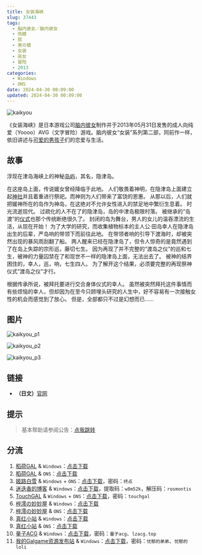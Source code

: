 ```yaml
---
title: 女装海峡
slug: 37443
tags:
  - 脳内彼女／脑内彼女
  - 伪娘
  - 拔
  - 男の娘
  - 女装
  - 巫女
  - 冒险
  - 2013
categories:
  - Windows
  - ONS
date: 2024-04-30 00:09:00
updated: 2024-04-30 00:09:00
---
```


![kaikyou](https://static.30hb.cn/vndb/img/kaikyou.webp)

《女装海峡》是日本游戏公司[脑内彼女](https://zh.moegirl.org.cn/脑内彼女)制作并于2013年05月31日发售的成人向纯爱（Yoooo）AVG（文字冒险）游戏。脑内彼女“女装”系列第二部，同前作一样，依旧讲述与[可爱的男孩子](https://zh.moegirl.org.cn/伪娘)们的恋爱与生活。

<!--more-->

## 故事

浮现在津岛海峡上的神秘[岛屿](https://zh.moegirl.org.cn/岛屿)，其名，隐津岛。

在这座岛上面，传说媛女曾经降临于此地。
人们敬畏着神明，在隐津岛上面建立起[神社](https://zh.moegirl.org.cn/神社)并且着重进行祭祀。而神则为人们带来了富饶的恩惠。
从那以后，人们就把媛神所在的岛作为神岛，在这绝对不允许女性进入的禁足地中繁衍生息着。
时光流逝现代。
过疏化的人不在了的隐津岛，岛的中津岛极限村落。
被继承的“岛渡”的[仪式](https://zh.moegirl.org.cn/仪式)也那个传统断绝很久了。
封闭的岛为舞台，男人的女儿的温吞漂流的生活，从现在开始！
为了大学的研究，而收集植物标本的主人公·田岛幸人在隐津岛出生的后辈，严岛响的带领下而前往此地。
在带领者响的引导下渡海时，却被突然出现的暴风雨刮翻了船。
两人醒来已经在隐津岛了，但令人惊奇的是竟然遇到了在岛上失踪的宗形巡，藤切七生。
因为再现了并不完整的“渡岛之仪”的巡和七生，被神的力量囚禁在了和现世不一样的隐津岛上面，无法出去了。
被神的结界困住的，幸人，巡，响，七生四人。
为了解开这个结果，必须要完整的再现祭神仪式“渡岛之仪”才行。

根据传承所说，被拜托要进行交合身体仪式的幸人。
虽然被突然拜托这件事情而有些烦恼的幸人，但却因为在至今只顾埋头研究的人生中，好不容易有一次接触女性的机会而感觉到了放心。
但是，全部都只不过是幻想而已……

## 图片

![kaikyou_p1](https://static.30hb.cn/vndb/img/kaikyou_p1.webp)

![kaikyou_p2](https://static.30hb.cn/vndb/img/kaikyou_p2.webp)

![kaikyou_p3](https://static.30hb.cn/vndb/img/kaikyou_p3.webp)

## 链接

- **（日文）**[官网](https://www.noukano.com/kaikyou/)

## 提示

> 基本帮助请参阅公告：[点我跳转](/)

## 分流

1. [稻荷GAL](https://inarigal.com/) & `Windows`：[点击下载](https://inarigal.com/detail/2581)
2. [稻荷GAL](https://inarigal.com/) & `ONS`：[点击下载](https://inarigal.com/detail/2804)
3. [姬路白雪](https://pan.jlbx.xyz/) & `Windows` + `ONS`：[点击下载](https://pan.jlbx.xyz/?s=%E5%A5%B3%E8%A3%85%E6%B5%B7%E5%B3%A1)，密码：`终点`
4. [迷迭香的博客](https://rosmontis.com/) & `Windows`：[点击下载](https://azure-drive.rosmontis.com/s/Bn0Cq)，提取码：`w8m52k`，解压码：`rosmontis`
5. [TouchGAL](https://www.touchgal.us/) & `Windows` + `ONS`：[点击下载](https://pan.touchgal.net/s/v39uW)，密码：`touchgal`
6. [梓澪の妙妙屋](https://zi0.cc/) & `Windows`：[点击下载](https://zi0.cc/d/%60%E3%80%90%E5%90%88%E9%9B%86%E7%B3%BB%E5%88%97%E3%80%91/%E6%B1%89%E5%8C%96galgame%E4%BC%9A%E7%A4%BE%E5%90%88%E9%9B%86/%E6%B1%89%E5%8C%96%E4%BC%9A%E7%A4%BE%E5%90%88%E9%9B%86%E9%83%A8%E5%88%86%20part5/Base%20Unit/%5B130531%5D%5B%E8%84%B3%E5%86%85%E5%BD%BC%E5%A5%B3%5D%20%E5%A5%B3%E8%A3%85%E6%B5%B7%E5%B3%A1.rar?sign=C8R8J3qy-x58-AMy8LSxIAsDy4grxHJkBvp0B6xg8oY=:0)
7. [梓澪の妙妙屋](https://zi0.cc/) & `ONS`：[点击下载](https://zi0.cc/d/%60%E3%80%90%E5%BD%92%20%E6%A1%A3%E3%80%91/%E3%80%90ONS%E5%90%88%E9%9B%86%E3%80%91/%5B%E8%84%B3%E5%86%85%E5%BD%BC%E5%A5%B3%5D%E5%A5%B3%E8%A3%85%E6%B5%B7%E5%B3%A1.7z?sign=hz6auvGZ8mcHsqDwa5uuzgN0cLX4lBOJ_wxXDUOkcN8=:0)
8. [真红小站](https://www.shinnku.com/) & `Windows`：[点击下载](https://www.shinnku.com/api/download/0/win/%E5%A5%B3%E8%A3%85%E6%B5%B7%E5%B3%A1.7z)
9. [真红小站](https://www.shinnku.com/) & `ONS`：[点击下载](https://www.shinnku.com/api/download/0/ons/%E5%A5%B3%E8%A3%85%E6%B5%B7%E5%B3%A1.zip)
10. [量子ACG](https://lzacg.org/) & `Windows`：[点击下载](https://lzacg.org/3535)，密码：`量子acg`、`lzacg.top`
11. [我的Galgame资源发布站](https://www.ttloli.com/) & `Windows`：[点击下载](https://www.ttloli.com/nvzhuanghaixia.html)，密码：`忧郁的弟弟`、`忧郁的loli`
